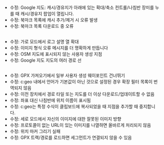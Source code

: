 ##
- 수정: Google 지도: 캐시/경유지가 아래에 있는 확대/축소 컨트롤/나침반 장미를 누를 때 캐시/경유지 팝업이 열립니다.
- 수정: 북마크 목록에 캐시 추가/제거 시 오류 발생
- 수정: 북마크 목록 다운로드 중 오류

##
- 수정: 가로 모드에서 로그 설명 열 확대
- 수정: 이미지 형식 오류 메시지를 더 명확하게 만듭니다
- 수정: OSM 지도에 표시되지 않는 사용자 생성 지점
- 수정: Google 지도 지도의 여러 경로 선

##
- 수정: GPX 가져오기에서 일부 사용자 생성 웨이포인트 건너뛰기
- 수정: c:geo 내에서 언어가 기본값이 아닌 것으로 설정된 경우 확장 필터 목록이 번역되지 않음
- 수정: 이전 장치에서 경로 타일 또는 지도를 더 이상 다운로드/업데이트할 수 없음
- 수정: 좌표 대신 나침반에 위치 이름이 표시됨
- 수정: c:geo는 특정 수식이 클립보드에 복사되었을 때 지점을 추가할 때 중지합니다.
- 수정: 세로 모드에서 자신의 이미지에 대한 잘못된 이미지 방향
- 수정: 프로토콜이 없는 URL이 있는 이미지를 나열하면 올바르게 처리되지 않음
- 수정: 위치 마커 그리기 실패
- 수정: GPX 트랙/경로를 로드하면 세그먼트가 연결되지 않을 수 있음
